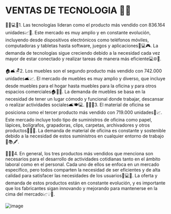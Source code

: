 # VENTAS DE TECNOLOGIA 🛒📱
👨‍💼💻📱1. Las tecnologías lideran como el producto más vendido con 836.164 unidades📈🚀. Este mercado es muy amplio y en constante evolución, incluyendo desde dispositivos electrónicos como teléfonos móviles, computadoras y tabletas hasta software, juegos y aplicaciones📱💻🎮.
 La demanda de tecnologías sigue creciendo debido a la necesidad cada vez mayor de estar conectado y realizar tareas de manera más eficiente💻🌐🚀.
 
 🏠🛋️🪑2. Los muebles son el segundo producto más vendido con 742.000 unidades🛋️📈. 
 El mercado de muebles es muy amplio y diverso, que incluye desde muebles para el hogar hasta muebles para la oficina y para otros espacios comerciales🏠🏢🏥. 
 La demanda de muebles se basa en la necesidad de tener un lugar cómodo y funcional donde trabajar, descansar o realizar actividades sociales🛋️🍽️💻. 📎📝📏3. El material de oficina se posiciona como el tercer producto más vendido con 719.000 unidades📎📈. Este mercado incluye todo tipo de suministros de oficina como papel, lápices, bolígrafos, grapadoras, clips, carpetas, archivadores y otros productos📎📝📐. 
 La demanda de material de oficina es constante y sostenible debido a la necesidad de estos suministros en cualquier entorno de trabajo🏢📚🖋️. 
 
 🤝👥💼4. En general, los tres productos más vendidos que menciona son necesarios para el desarrollo de actividades cotidianas tanto en el ámbito laboral como en el personal. Cada uno de ellos se enfoca en un mercado específico, pero todos comparten la necesidad de ser eficientes y de alta calidad para satisfacer las necesidades de los usuarios👥💻📝. 
 La oferta y demanda de estos productos están en constante evolución, y es importante que los fabricantes sigan innovando y mejorando para mantenerse en la cima del mercado📈💡🚀. 

![image](https://user-images.githubusercontent.com/72534486/230699912-b559abba-ed3e-42b3-b4a3-f0bd6e44b07b.png)
